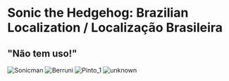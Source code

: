 # Sonic the Hedgehog: Brazilian Localization / Localização Brasileira
## "Não tem uso!"
![Sonicman](https://user-images.githubusercontent.com/23565102/148466065-a265caa2-c6b6-4668-a197-3f9dff9442a3.png)
![Berruni](https://user-images.githubusercontent.com/23565102/148466074-c2a483e4-9049-4f7f-9784-5e92503bebe6.png)
![Pinto_1](https://user-images.githubusercontent.com/23565102/148466079-5250e821-ea58-49ab-8370-fa08f5cb1a20.png)
![unknown](https://user-images.githubusercontent.com/23565102/148466088-f047fae9-100e-43ac-9f45-a2336f23eb1f.png)
